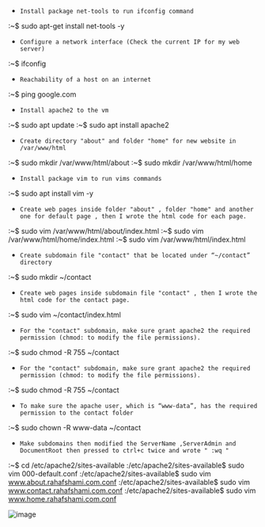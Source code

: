 -     Install package net-tools to run ifconfig command
:~$ sudo apt-get install net-tools -y

-     Configure a network interface (Check the current IP for my web server) 
:~$ ifconfig 

-     Reachability of a host on an internet
:~$ ping google.com  

-     Install apache2 to the vm
:~$ sudo apt update
:~$ sudo apt install apache2

-     Create directory "about" and folder "home" for new website in /var/www/html
:~$ sudo mkdir /var/www/html/about
:~$ sudo mkdir /var/www/html/home

-     Install package vim to run vims commands
:~$ sudo apt install vim -y 

-     Create web pages inside folder "about" , folder "home" and another one for default page , then I wrote the html code for each page.
:~$ sudo vim /var/www/html/about/index.html
:~$ sudo vim /var/www/html/home/index.html
:~$ sudo vim /var/www/html/index.html

-     Create subdomain file "contact" that be located under “~/contact” directory
:~$ sudo mkdir ~/contact

-     Create web pages inside subdomain file "contact" , then I wrote the html code for the contact page.
:~$ sudo vim ~/contact/index.html

-     For the "contact" subdomain, make sure grant apache2 the required permission (chmod: to modify the file permissions).
:~$ sudo chmod -R 755 ~/contact

-     For the "contact" subdomain, make sure grant apache2 the required permission (chmod: to modify the file permissions).
:~$ sudo chmod -R 755 ~/contact

-     To make sure the apache user, which is “www-data”, has the required permission to the contact folder
:~$ sudo chown -R www-data ~/contact

-     Make subdomains then modified the ServerName ,ServerAdmin and DocumentRoot then pressed to ctrl+c twice and wrote " :wq "  
:~$ cd /etc/apache2/sites-available
:/etc/apache2/sites-available$ sudo vim 000-default.conf 
:/etc/apache2/sites-available$ sudo vim www.about.rahafshami.com.conf 
:/etc/apache2/sites-available$ sudo vim www.contact.rahafshami.com.conf 
:/etc/apache2/sites-available$ sudo vim www.home.rahafshami.com.conf 

![image](https://user-images.githubusercontent.com/75248980/221280454-687cc47e-8d86-45ad-b771-94c9a5d6b2f9.png)






